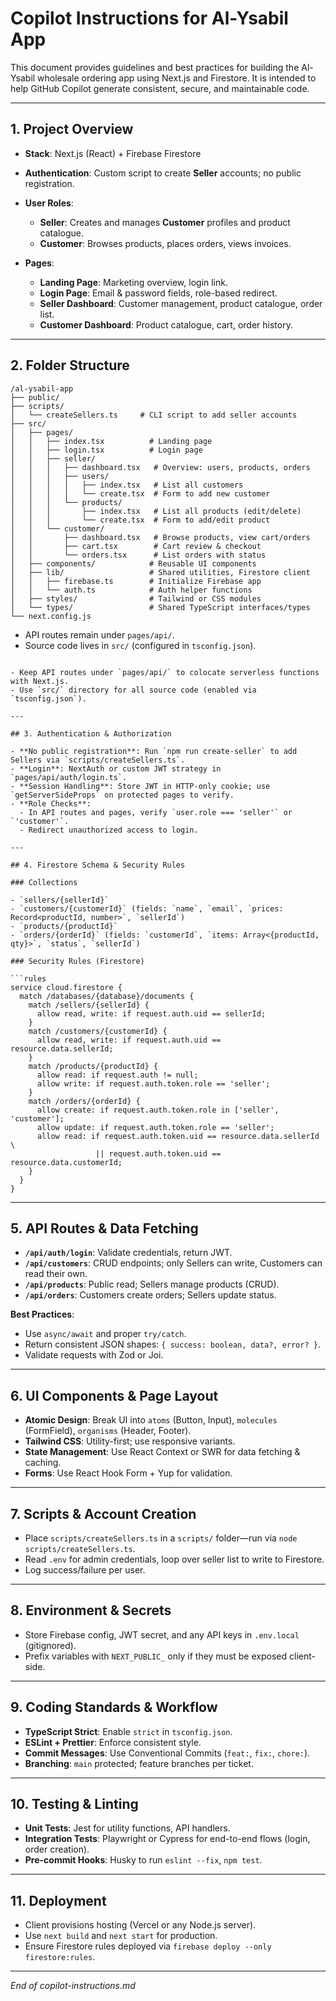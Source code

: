 # Copilot Instructions for Al-Ysabil App

This document provides guidelines and best practices for building the Al-Ysabil wholesale ordering app using Next.js and Firestore. It is intended to help GitHub Copilot generate consistent, secure, and maintainable code.

---

## 1. Project Overview

* **Stack**: Next.js (React) + Firebase Firestore
* **Authentication**: Custom script to create **Seller** accounts; no public registration.
* **User Roles**:

  * **Seller**: Creates and manages **Customer** profiles and product catalogue.
  * **Customer**: Browses products, places orders, views invoices.
* **Pages**:

  * **Landing Page**: Marketing overview, login link.
  * **Login Page**: Email & password fields, role-based redirect.
  * **Seller Dashboard**: Customer management, product catalogue, order list.
  * **Customer Dashboard**: Product catalogue, cart, order history.

---

## 2. Folder Structure

```
/al-ysabil-app
├── public/
├── scripts/
│   └── createSellers.ts     # CLI script to add seller accounts
├── src/
│   ├── pages/
│   │   ├── index.tsx          # Landing page
│   │   ├── login.tsx          # Login page
│   │   ├── seller/
│   │   │   ├── dashboard.tsx   # Overview: users, products, orders
│   │   │   ├── users/
│   │   │   │   ├── index.tsx   # List all customers
│   │   │   │   └── create.tsx  # Form to add new customer
│   │   │   └── products/
│   │   │       ├── index.tsx   # List all products (edit/delete)
│   │   │       └── create.tsx  # Form to add/edit product
│   │   └── customer/
│   │       ├── dashboard.tsx   # Browse products, view cart/orders
│   │       ├── cart.tsx        # Cart review & checkout
│   │       └── orders.tsx      # List orders with status
│   ├── components/            # Reusable UI components
│   ├── lib/                   # Shared utilities, Firestore client
│   │   ├── firebase.ts        # Initialize Firebase app
│   │   └── auth.ts            # Auth helper functions
│   ├── styles/                # Tailwind or CSS modules
│   └── types/                 # Shared TypeScript interfaces/types
└── next.config.js
```

* API routes remain under `pages/api/`.
* Source code lives in `src/` (configured in `tsconfig.json`).

````

- Keep API routes under `pages/api/` to colocate serverless functions with Next.js.
- Use `src/` directory for all source code (enabled via `tsconfig.json`).

---

## 3. Authentication & Authorization

- **No public registration**: Run `npm run create-seller` to add Sellers via `scripts/createSellers.ts`.
- **Login**: NextAuth or custom JWT strategy in `pages/api/auth/login.ts`.
- **Session Handling**: Store JWT in HTTP-only cookie; use `getServerSideProps` on protected pages to verify.
- **Role Checks**:
  - In API routes and pages, verify `user.role === 'seller'` or `'customer'`.
  - Redirect unauthorized access to login.

---

## 4. Firestore Schema & Security Rules

### Collections

- `sellers/{sellerId}`
- `customers/{customerId}` (fields: `name`, `email`, `prices: Record<productId, number>`, `sellerId`)
- `products/{productId}`
- `orders/{orderId}` (fields: `customerId`, `items: Array<{productId, qty}>`, `status`, `sellerId`)

### Security Rules (Firestore)

```rules
service cloud.firestore {
  match /databases/{database}/documents {
    match /sellers/{sellerId} {
      allow read, write: if request.auth.uid == sellerId;
    }
    match /customers/{customerId} {
      allow read, write: if request.auth.uid == resource.data.sellerId;
    }
    match /products/{productId} {
      allow read: if request.auth != null;
      allow write: if request.auth.token.role == 'seller';
    }
    match /orders/{orderId} {
      allow create: if request.auth.token.role in ['seller', 'customer'];
      allow update: if request.auth.token.role == 'seller';
      allow read: if request.auth.token.uid == resource.data.sellerId \
                   || request.auth.token.uid == resource.data.customerId;
    }
  }
}
````

---

## 5. API Routes & Data Fetching

* **`/api/auth/login`**: Validate credentials, return JWT.
* **`/api/customers`**: CRUD endpoints; only Sellers can write, Customers can read their own.
* **`/api/products`**: Public read; Sellers manage products (CRUD).
* **`/api/orders`**: Customers create orders; Sellers update status.

**Best Practices**:

* Use `async/await` and proper `try/catch`.
* Return consistent JSON shapes: `{ success: boolean, data?, error? }`.
* Validate requests with Zod or Joi.

---

## 6. UI Components & Page Layout

* **Atomic Design**: Break UI into `atoms` (Button, Input), `molecules` (FormField), `organisms` (Header, Footer).
* **Tailwind CSS**: Utility-first; use responsive variants.
* **State Management**: Use React Context or SWR for data fetching & caching.
* **Forms**: Use React Hook Form + Yup for validation.

---

## 7. Scripts & Account Creation

* Place `scripts/createSellers.ts` in a `scripts/` folder—run via `node scripts/createSellers.ts`.
* Read `.env` for admin credentials, loop over seller list to write to Firestore.
* Log success/failure per user.

---

## 8. Environment & Secrets

* Store Firebase config, JWT secret, and any API keys in `.env.local` (gitignored).
* Prefix variables with `NEXT_PUBLIC_` only if they must be exposed client-side.

---

## 9. Coding Standards & Workflow

* **TypeScript Strict**: Enable `strict` in `tsconfig.json`.
* **ESLint + Prettier**: Enforce consistent style.
* **Commit Messages**: Use Conventional Commits (`feat:`, `fix:`, `chore:`).
* **Branching**: `main` protected; feature branches per ticket.

---

## 10. Testing & Linting

* **Unit Tests**: Jest for utility functions, API handlers.
* **Integration Tests**: Playwright or Cypress for end-to-end flows (login, order creation).
* **Pre-commit Hooks**: Husky to run `eslint --fix`, `npm test`.

---

## 11. Deployment

* Client provisions hosting (Vercel or any Node.js server).
* Use `next build` and `next start` for production.
* Ensure Firestore rules deployed via `firebase deploy --only firestore:rules`.

---

*End of copilot-instructions.md*
